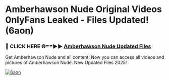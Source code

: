 # Amberhawson Nude Original Videos 0nlyFans Leaked - Files Updated! (6aon)

<h3>🔴 CLICK HERE 🌐==►► <a href="https://tinyurl.com/yrmya6cz" rel="nofollow">Amberhawson Nude Updated Files</a></h3>

Get Amberhawson Nude and all content. Now you can access all videos and pictures of Amberhawson Nude. New Updated Files 2025!

[![6aon](https://i.imgur.com/FMdXYCs.gif)](https://tinyurl.com/yrmya6cz)
